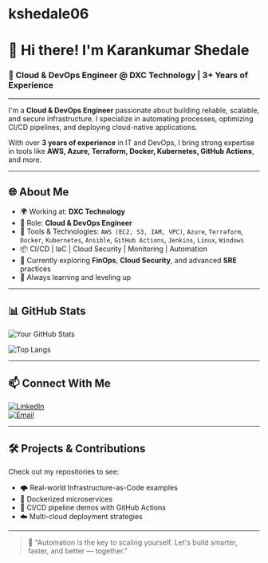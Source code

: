 # kshedale06

# 👋 Hi there! I'm Karankumar Shedale  
### 🚀 Cloud & DevOps Engineer @ DXC Technology | 3+ Years of Experience

---

I'm a **Cloud & DevOps Engineer** passionate about building reliable, scalable, and secure infrastructure. I specialize in automating processes, optimizing CI/CD pipelines, and deploying cloud-native applications.

With over **3 years of experience** in IT and DevOps, I bring strong expertise in tools like **AWS, Azure, Terraform, Docker, Kubernetes, GitHub Actions**, and more.

---

## 🌐 About Me

- 🌍 Working at: **DXC Technology**
- 💼 Role: **Cloud & DevOps Engineer**
- 🔧 Tools & Technologies: `AWS (EC2, S3, IAM, VPC)`, `Azure`, `Terraform`, `Docker`, `Kubernetes`, `Ansible`, `GitHub Actions`, `Jenkins`, `Linux`, `Windows`
- 📦 CI/CD | IaC | Cloud Security | Monitoring | Automation
- 🌱 Currently exploring **FinOps**, **Cloud Security**, and advanced **SRE** practices
- 🧠 Always learning and leveling up

---

## 📊 GitHub Stats

![Your GitHub Stats](https://github-readme-stats.vercel.app/api?username=kshedale&show_icons=true&theme=github_dark)

![Top Langs](https://github-readme-stats.vercel.app/api/top-langs/?username=kshedale&layout=compact&theme=github_dark)

---

## 📫 Connect With Me

[![LinkedIn](https://img.shields.io/badge/LinkedIn-blue?style=flat&logo=linkedin)](https://www.linkedin.com/in/karankumar-shedale-84078120a?utm_source=share&utm_campaign=share_via&utm_content=profile&utm_medium=android_app)   
[![Email](https://img.shields.io/badge/Email-grey?style=flat&logo=gmail)](mailto:karankumarshedale2000@gmail.com)

---

## 🛠️ Projects & Contributions

Check out my repositories to see:
- 🌩️ Real-world Infrastructure-as-Code examples
- 🐳 Dockerized microservices
- 🧪 CI/CD pipeline demos with GitHub Actions
- ☁️ Multi-cloud deployment strategies

---

> 💬 "Automation is the key to scaling yourself. Let's build smarter, faster, and better — together."








